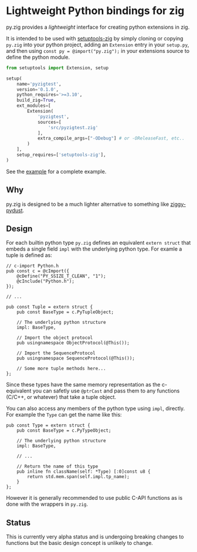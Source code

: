 # Lightweight Python bindings for zig

py.zig provides a _lightweight_ interface for creating python extensions in zig. 

It is intended to be used with [setuptools-zig](https://pypi.org/project/setuptools-zig/) by
simply cloning or copying `py.zig` into your python project, adding an `Extension` entry 
in your `setup.py`, and then using `const py = @import("py.zig");`  in your extensions 
source to define the python module. 



```py
from setuptools import Extension, setup

setup(
    name='pyzigtest',
    version='0.1.0',
    python_requires='>=3.10',
    build_zig=True,
    ext_modules=[
        Extension(
            'pyzigtest',
            sources=[
                'src/pyzigtest.zig'
            ],
            extra_compile_args=["-ODebug"] # or -OReleaseFast, etc..
        )
    ],
    setup_requires=['setuptools-zig'],
)
```

See the [example](example/) for a complete example.

## Why 

py.zig is designed to be a much lighter alternative to something like [ziggy-pydust](https://github.com/spiraldb/ziggy-pydust).

## Design

For each builtin python type `py.zig` defines an equivalent `extern struct` that embeds a 
single field `impl` with the underlying python type. For examle a tuple is defined as:

```zig
// c-import Python.h
pub const c = @cImport({
    @cDefine("PY_SSIZE_T_CLEAN", "1");
    @cInclude("Python.h");
});

// ... 

pub const Tuple = extern struct {
    pub const BaseType = c.PyTupleObject;

    // The underlying python structure
    impl: BaseType,

    // Import the object protocol
    pub usingnamespace ObjectProtocol(@This());

    // Import the SequenceProtocol
    pub usingnamespace SequenceProtocol(@This());
        
    // Some more tuple methods here...
};
```

Since these types have the same memory representation as the c-equivalent you can safetly use `@ptrCast`
and pass them to any functions (C/C++, or whatever) that take a tuple object. 

You can also access any members of the python type using `impl`, directly. For example the `Type` 
can get the name like this:

```zig
pub const Type = extern struct {
    pub const BaseType = c.PyTypeObject;

    // The underlying python structure
    impl: BaseType,
    
    // ... 
    
    // Return the name of this type
    pub inline fn className(self: *Type) [:0]const u8 {
        return std.mem.span(self.impl.tp_name);
    }
};
```

However it is generally recommended to use public C-API functions as is done with the wrappers in `py.zig`.


## Status

This is currently very alpha status and is undergoing breaking changes to functions but the 
basic design concept is unlikely to change.
